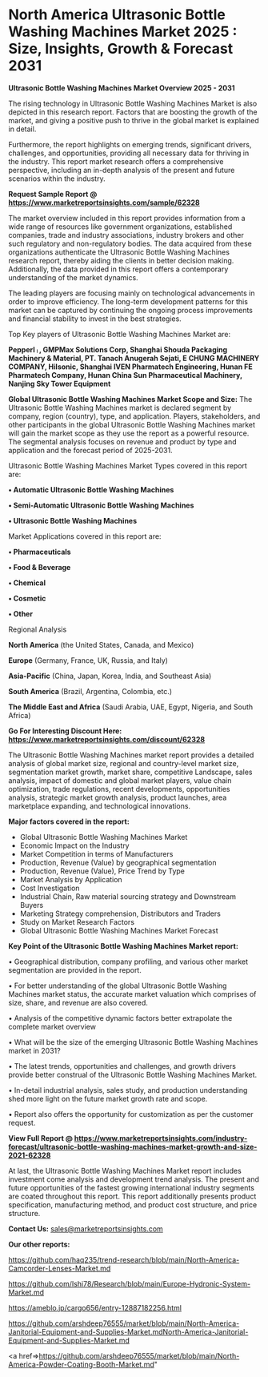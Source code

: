 # North America Ultrasonic Bottle Washing Machines Market 2025 : Size, Insights, Growth & Forecast 2031

<Strong> Ultrasonic Bottle Washing Machines Market Overview 2025 - 2031</strong>

The rising technology in Ultrasonic Bottle Washing Machines Market is also depicted in this research report. Factors that are boosting the growth of the market, and giving a positive push to thrive in the global market is explained in detail.

Furthermore, the report highlights on emerging trends, significant drivers, challenges, and opportunities, providing all necessary data for thriving in the industry. This report market research offers a comprehensive perspective, including an in-depth analysis of the present and future scenarios within the industry.

<strong>Request Sample Report @ <a href=https://www.marketreportsinsights.com/sample/62328>https://www.marketreportsinsights.com/sample/62328</a></strong>

The market overview included in this report provides information from a wide range of resources like government organizations, established companies, trade and industry associations, industry brokers and other such regulatory and non-regulatory bodies. The data acquired from these organizations authenticate the Ultrasonic Bottle Washing Machines research report, thereby aiding the clients in better decision making. Additionally, the data provided in this report offers a contemporary understanding of the market dynamics.

The leading players are focusing mainly on technological advancements in order to improve efficiency. The long-term development patterns for this market can be captured by continuing the ongoing process improvements and financial stability to invest in the best strategies.

Top Key players of Ultrasonic Bottle Washing Machines Market are:

<strong>Pepperlᛧ, GMPMax Solutions Corp, Shanghai Shouda Packaging Machinery & Material, PT. Tanach Anugerah Sejati, E CHUNG MACHINERY COMPANY, Hilsonic, Shanghai IVEN Pharmatech Engineering, Hunan FE Pharmatech Company, Hunan China Sun Pharmaceutical Machinery, Nanjing Sky Tower Equipment</strong>

<strong><b>Global Ultrasonic Bottle Washing Machines Market Scope and Size:</b></strong>
The Ultrasonic Bottle Washing Machines market is declared segment by company, region (country), type, and application. Players, stakeholders, and other participants in the global Ultrasonic Bottle Washing Machines market will gain the market scope as they use the report as a powerful resource. The segmental analysis focuses on revenue and product by type and application and the forecast period of 2025-2031.

Ultrasonic Bottle Washing Machines Market Types covered in this report are:

<strong>• Automatic Ultrasonic Bottle Washing Machines

• Semi-Automatic Ultrasonic Bottle Washing Machines

• Ultrasonic Bottle Washing Machines</strong>

Market Applications covered in this report are:

<strong>• Pharmaceuticals

• Food & Beverage

• Chemical

• Cosmetic

• Other</strong> 

Regional Analysis

<strong>North America</strong> (the United States, Canada, and Mexico)

<strong>Europe</strong> (Germany, France, UK, Russia, and Italy)

<strong>Asia-Pacific</strong> (China, Japan, Korea, India, and Southeast Asia)

<strong>South America</strong> (Brazil, Argentina, Colombia, etc.)

<strong>The Middle East and Africa</strong> (Saudi Arabia, UAE, Egypt, Nigeria, and South Africa)

<strong>Go For Interesting Discount Here: <a href=https://www.marketreportsinsights.com/discount/62328>https://www.marketreportsinsights.com/discount/62328</a></strong>

The Ultrasonic Bottle Washing Machines market report provides a detailed analysis of global market size, regional and country-level market size, segmentation market growth, market share, competitive Landscape, sales analysis, impact of domestic and global market players, value chain optimization, trade regulations, recent developments, opportunities analysis, strategic market growth analysis, product launches, area marketplace expanding, and technological innovations.

<strong><b>Major factors covered in the report:</b></strong>
<ul>
  <li>Global Ultrasonic Bottle Washing Machines Market </li>
  <li>Economic Impact on the Industry</li>
  <li>Market Competition in terms of Manufacturers</li>
  <li>Production, Revenue (Value) by geographical segmentation</li>
  <li>Production, Revenue (Value), Price Trend by Type</li>
  <li>Market Analysis by Application</li>
  <li>Cost Investigation</li>
  <li>Industrial Chain, Raw material sourcing strategy and Downstream Buyers</li>
  <li>Marketing Strategy comprehension, Distributors and Traders</li>
  <li>Study on Market Research Factors</li>
  <li>Global Ultrasonic Bottle Washing Machines Market Forecast</li>
</ul>

<strong><b>Key Point of the Ultrasonic Bottle Washing Machines Market report:</b></strong>

• Geographical distribution, company profiling, and various other market segmentation are provided in the report.

• For better understanding of the global Ultrasonic Bottle Washing Machines market status, the accurate market valuation which comprises of size, share, and revenue are also covered.

• Analysis of the competitive dynamic factors better extrapolate the complete market overview

• What will be the size of the emerging Ultrasonic Bottle Washing Machines market in 2031?

• The latest trends, opportunities and challenges, and growth drivers provide better construal of the Ultrasonic Bottle Washing Machines Market.

• In-detail industrial analysis, sales study, and production understanding shed more light on the future market growth rate and scope.

• Report also offers the opportunity for customization as per the customer request.

<strong><b>View Full Report @ <a href=https://www.marketreportsinsights.com/industry-forecast/ultrasonic-bottle-washing-machines-market-growth-and-size-2021-62328>https://www.marketreportsinsights.com/industry-forecast/ultrasonic-bottle-washing-machines-market-growth-and-size-2021-62328</a></b></strong>


At last, the Ultrasonic Bottle Washing Machines Market report includes investment come analysis and development trend analysis. The present and future opportunities of the fastest growing international industry segments are coated throughout this report. This report additionally presents product specification, manufacturing method, and product cost structure, and price structure.

<strong>Contact Us:</strong>
sales@marketreportsinsights.com

<strong>Our other reports:</strong>

<a href=https://github.com/haq235/trend-research/blob/main/North-America-Camcorder-Lenses-Market.md>https://github.com/haq235/trend-research/blob/main/North-America-Camcorder-Lenses-Market.md</a>

<a href=https://github.com/Ishi78/Research/blob/main/Europe-Hydronic-System-Market.md>https://github.com/Ishi78/Research/blob/main/Europe-Hydronic-System-Market.md</a>

<a href=https://ameblo.jp/cargo656/entry-12887182256.html>https://ameblo.jp/cargo656/entry-12887182256.html</a>

<a href=https://github.com/arshdeep76555/market/blob/main/North-America-Janitorial-Equipment-and-Supplies-Market.mdNorth-America-Janitorial-Equipment-and-Supplies-Market.md>https://github.com/arshdeep76555/market/blob/main/North-America-Janitorial-Equipment-and-Supplies-Market.mdNorth-America-Janitorial-Equipment-and-Supplies-Market.md</a>

<a href=>https://github.com/arshdeep76555/market/blob/main/North-America-Powder-Coating-Booth-Market.md</a>"
